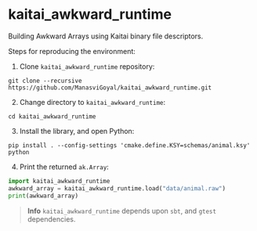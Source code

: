 # kaitai_awkward_runtime

Building Awkward Arrays using Kaitai binary file descriptors.

Steps for reproducing the environment:

1. Clone `kaitai_awkward_runtime` repository:
```
git clone --recursive https://github.com/ManasviGoyal/kaitai_awkward_runtime.git
```

2. Change directory to `kaitai_awkward_runtime`:
```
cd kaitai_awkward_runtime
```
<!--- if we want to set up the package_name as ksy name we can just skip the PACKAGE_NAME argument -->

3. Install the library, and open Python:
```
pip install . --config-settings 'cmake.define.KSY=schemas/animal.ksy'   
python
```

4. Print the returned `ak.Array`:
```python
import kaitai_awkward_runtime
awkward_array = kaitai_awkward_runtime.load("data/animal.raw")
print(awkward_array)
```


> **Info**
> `kaitai_awkward_runtime` depends upon `sbt`, and `gtest` dependencies.
